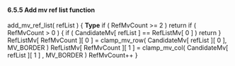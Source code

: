 #### 6.5.5 Add mv ref list function

<div class="syntax">
add_mv_ref_list( refList ) {                                          <b>Type</b>
    if ( RefMvCount >= 2 )
        return
    if ( RefMvCount > 0 ) {
        if ( CandidateMv[ refList ] == RefListMv[ 0 ] )
            return
    }
    RefListMv[ RefMvCount ][ 0 ] =
        clamp_mv_row( CandidateMv[ refList ][ 0 ], MV_BORDER )
    RefListMv[ RefMvCount ][ 1 ] =
        clamp_mv_col( CandidateMv[ refList ][ 1 ] , MV_BORDER )
    RefMvCount++
}

</div>
